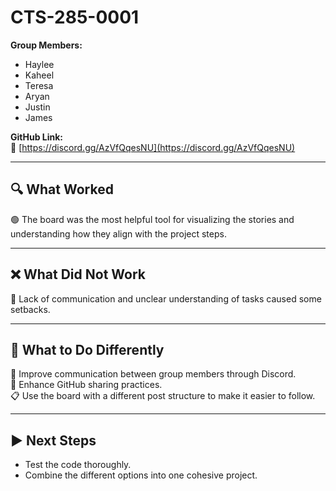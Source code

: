 # CTS-285-0001

**Group Members:**  
- Haylee  
- Kaheel  
- Teresa  
- Aryan  
- Justin  
- James  

**GitHub Link:**  
🔗 [https://discord.gg/AzVfQqesNU](https://discord.gg/AzVfQqesNU)

---

## 🔍 What Worked  
🟢 The board was the most helpful tool for visualizing the stories and understanding how they align with the project steps.

---

## ❌ What Did Not Work  
🔴 Lack of communication and unclear understanding of tasks caused some setbacks.

---

## 🔄 What to Do Differently  
💬 Improve communication between group members through Discord.  
📂 Enhance GitHub sharing practices.  
📋 Use the board with a different post structure to make it easier to follow.

---

## ▶️ Next Steps  
- Test the code thoroughly.  
- Combine the different options into one cohesive project.
